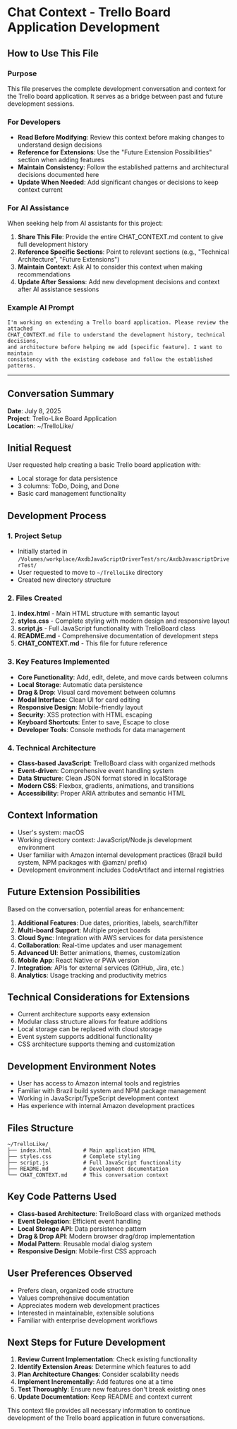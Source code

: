 # Chat Context - Trello Board Application Development

## How to Use This File

### Purpose
This file preserves the complete development conversation and context for the Trello board application. It serves as a bridge between past and future development sessions.

### For Developers
- **Read Before Modifying**: Review this context before making changes to understand design decisions
- **Reference for Extensions**: Use the "Future Extension Possibilities" section when adding features
- **Maintain Consistency**: Follow the established patterns and architectural decisions documented here
- **Update When Needed**: Add significant changes or decisions to keep context current

### For AI Assistance
When seeking help from AI assistants for this project:

1. **Share This File**: Provide the entire CHAT_CONTEXT.md content to give full development history
2. **Reference Specific Sections**: Point to relevant sections (e.g., "Technical Architecture", "Future Extensions")
3. **Maintain Context**: Ask AI to consider this context when making recommendations
4. **Update After Sessions**: Add new development decisions and context after AI assistance sessions

### Example AI Prompt
```
I'm working on extending a Trello board application. Please review the attached 
CHAT_CONTEXT.md file to understand the development history, technical decisions, 
and architecture before helping me add [specific feature]. I want to maintain 
consistency with the existing codebase and follow the established patterns.
```

---

## Conversation Summary

**Date**: July 8, 2025  
**Project**: Trello-Like Board Application  
**Location**: ~/TrelloLike/  

## Initial Request
User requested help creating a basic Trello board application with:
- Local storage for data persistence
- 3 columns: ToDo, Doing, and Done
- Basic card management functionality

## Development Process

### 1. Project Setup
- Initially started in `/Volumes/workplace/AxdbJavaScriptDriverTest/src/AxdbJavascriptDriverTest/`
- User requested to move to `~/TrelloLike` directory
- Created new directory structure

### 2. Files Created
1. **index.html** - Main HTML structure with semantic layout
2. **styles.css** - Complete styling with modern design and responsive layout
3. **script.js** - Full JavaScript functionality with TrelloBoard class
4. **README.md** - Comprehensive documentation of development steps
5. **CHAT_CONTEXT.md** - This file for future reference

### 3. Key Features Implemented
- **Core Functionality**: Add, edit, delete, and move cards between columns
- **Local Storage**: Automatic data persistence
- **Drag & Drop**: Visual card movement between columns
- **Modal Interface**: Clean UI for card editing
- **Responsive Design**: Mobile-friendly layout
- **Security**: XSS protection with HTML escaping
- **Keyboard Shortcuts**: Enter to save, Escape to close
- **Developer Tools**: Console methods for data management

### 4. Technical Architecture
- **Class-based JavaScript**: TrelloBoard class with organized methods
- **Event-driven**: Comprehensive event handling system
- **Data Structure**: Clean JSON format stored in localStorage
- **Modern CSS**: Flexbox, gradients, animations, and transitions
- **Accessibility**: Proper ARIA attributes and semantic HTML

## Context Information
- User's system: macOS
- Working directory context: JavaScript/Node.js development environment
- User familiar with Amazon internal development practices (Brazil build system, NPM packages with @amzn/ prefix)
- Development environment includes CodeArtifact and internal registries

## Future Extension Possibilities
Based on the conversation, potential areas for enhancement:
1. **Additional Features**: Due dates, priorities, labels, search/filter
2. **Multi-board Support**: Multiple project boards
3. **Cloud Sync**: Integration with AWS services for data persistence
4. **Collaboration**: Real-time updates and user management
5. **Advanced UI**: Better animations, themes, customization
6. **Mobile App**: React Native or PWA version
7. **Integration**: APIs for external services (GitHub, Jira, etc.)
8. **Analytics**: Usage tracking and productivity metrics

## Technical Considerations for Extensions
- Current architecture supports easy extension
- Modular class structure allows for feature additions
- Local storage can be replaced with cloud storage
- Event system supports additional functionality
- CSS architecture supports theming and customization

## Development Environment Notes
- User has access to Amazon internal tools and registries
- Familiar with Brazil build system and NPM package management
- Working in JavaScript/TypeScript development context
- Has experience with internal Amazon development practices

## Files Structure
```
~/TrelloLike/
├── index.html          # Main application HTML
├── styles.css          # Complete styling
├── script.js           # Full JavaScript functionality
├── README.md           # Development documentation
└── CHAT_CONTEXT.md     # This conversation context
```

## Key Code Patterns Used
- **Class-based Architecture**: TrelloBoard class with organized methods
- **Event Delegation**: Efficient event handling
- **Local Storage API**: Data persistence pattern
- **Drag & Drop API**: Modern browser drag/drop implementation
- **Modal Pattern**: Reusable modal dialog system
- **Responsive Design**: Mobile-first CSS approach

## User Preferences Observed
- Prefers clean, organized code structure
- Values comprehensive documentation
- Appreciates modern web development practices
- Interested in maintainable, extensible solutions
- Familiar with enterprise development workflows

## Next Steps for Future Development
1. **Review Current Implementation**: Check existing functionality
2. **Identify Extension Areas**: Determine which features to add
3. **Plan Architecture Changes**: Consider scalability needs
4. **Implement Incrementally**: Add features one at a time
5. **Test Thoroughly**: Ensure new features don't break existing ones
6. **Update Documentation**: Keep README and context current

This context file provides all necessary information to continue development of the Trello board application in future conversations.
